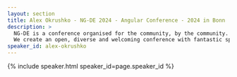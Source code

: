 ```yaml
---
layout: section
title: Alex Okrushko - NG-DE 2024 - Angular Conference - 2024 in Bonn
description: >
  NG-DE is a conference organised for the community, by the community.
  We create an open, diverse and welcoming conference with fantastic speakers and a warm and friendly environment. 
speaker_id: alex-okrushko
---
```


{% include speaker.html speaker_id=page.speaker_id %}
